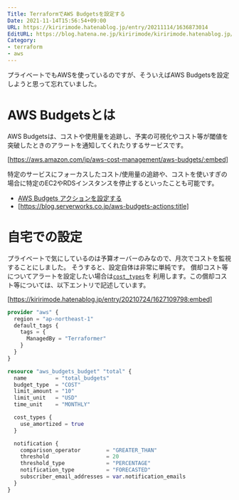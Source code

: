 ```yaml
---
Title: TerraformでAWS Budgetsを設定する
Date: 2021-11-14T15:56:54+09:00
URL: https://kiririmode.hatenablog.jp/entry/20211114/1636873014
EditURL: https://blog.hatena.ne.jp/kiririmode/kiririmode.hatenablog.jp/atom/entry/13574176438032836338
Category: 
- terraform
- aws
---
```


プライベートでもAWSを使っているのですが、そういえばAWS Budgetsを設定しようと思って忘れていました。

# AWS Budgetsとは

AWS Budgetsは、コストや使用量を追跡し、予実の可視化やコスト等が閾値を突破したときのアラートを通知してくれたりするサービスです。

[https://aws.amazon.com/jp/aws-cost-management/aws-budgets/:embed]

特定のサービスにフォーカスしたコスト/使用量の追跡や、コストを使いすぎの場合に特定のEC2やRDSインスタンスを停止するといったことも可能です。

- [AWS Budgets アクションを設定する](https://docs.aws.amazon.com/ja_jp/awsaccountbilling/latest/aboutv2/budgets-controls.html)
- [https://blog.serverworks.co.jp/aws-budgets-actions:title]

# 自宅での設定

プライベートで気にしているのは予算オーバーのみなので、月次でコストを監視することにしました。
そうすると、設定自体は非常に単純です。
償却コスト等についてアラートを設定したい場合は[`cost_types`](https://registry.terraform.io/providers/hashicorp/aws/latest/docs/resources/budgets_budget#cost_types)を
利用します。この償却コスト等については、以下エントリで記述しています。

[https://kiririmode.hatenablog.jp/entry/20210724/1627109798:embed]

```terraform
provider "aws" {
  region = "ap-northeast-1"
  default_tags {
    tags = {
      ManagedBy = "Terraformer"
    }
  }
}

resource "aws_budgets_budget" "total" {
  name         = "total_budgets"
  budget_type  = "COST"
  limit_amount = "10"
  limit_unit   = "USD"
  time_unit    = "MONTHLY"

  cost_types {
    use_amortized = true
  }

  notification {
    comparison_operator        = "GREATER_THAN"
    threshold                  = 20
    threshold_type             = "PERCENTAGE"
    notification_type          = "FORECASTED"
    subscriber_email_addresses = var.notification_emails
  }
}
```
